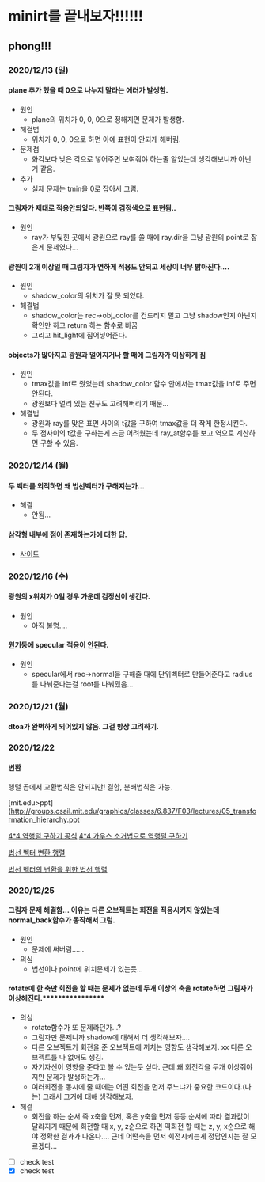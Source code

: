 # minirt를 끝내보자!!!!!!
## phong!!!
### 2020/12/13 (일)
#### plane 추가 했을 때 0으로 나누지 말라는 에러가 발생함.
- 원인
	- plane의 위치가 0, 0, 0으로 정해지면 문제가 발생함.
- 해결법
	- 위치가 0, 0, 0으로 하면 아예 표현이 안되게 해버림.
- 문제점
	- 화각보다 낮은 각으로 넣어주면 보여줘야 하는줄 알았는데 생각해보니까 아닌거 같음.
- 추가
	- 실제 문제는 tmin을 0로 잡아서 그럼.

#### 그림자가 제대로 적용안되었다. 반쪽이 검정색으로 표현됨..
- 원인
	- ray가 부딪힌 곳에서 광원으로 ray를 쏠 때에 ray.dir을 그냥 광원의 point로 잡은게 문제였다...
#### 광원이 2개 이상일 때 그림자가 연하게 적용도 안되고 세상이 너무 밝아진다....
- 원인
	- shadow_color의 위치가 잘 못 되었다.
- 해결법
	- shadow_color는 rec->obj_color를 건드리지 말고 그냥 shadow인지 아닌지 확인만 하고 return 하는 함수로 바꿈
	- 그리고 hit_light에 집어넣어준다.
#### objects가 많아지고 광원과 멀어지거나 할 때에 그림자가 이상하게 짐
- 원인
	- tmax값을 inf로 줬었는데 shadow_color 함수 안에서는 tmax값을 inf로 주면 안된다.
	- 광원보다 멀리 있는 친구도 고려해버리기 때문...
- 해결법
	- 광원과 ray를 맞은 표면 사이의 t값을 구하여 tmax값을 더 작게 한정시킨다.
	- 두 점사이의 t값을 구하는게 조금 어려웠는데 ray_at함수를 보고 역으로 계산하면 구할 수 있음.

### 2020/12/14 (월)
#### 두 벡터를 외적하면 왜 법선벡터가 구해지는가...
- 해결
	- 안됨...

#### 삼각형 내부에 점이 존재하는가에 대한 답.
- [사이트](https://soooprmx.com/archives/10607)

### 2020/12/16 (수)
#### 광원의 x위치가 0일 경우 가운데 검정선이 생긴다.
- 원인
	- 아직 불명....
#### 원기둥에 specular 적용이 안된다.
- 원인
	- specular에서 rec->normal을 구해줄 때에 단위벡터로 만들어준다고 radius를 나눠준다는걸 root를 나눠줬음...
### 2020/12/21 (월)
#### dtoa가 완벽하게 되어있지 않음. 그걸 항상 고려하기.

### 2020/12/22
#### 변환

행렬 곱에서 교환법칙은 안되지만! 결합, 분배법칙은 가능.

[mit.edu>ppt](http://groups.csail.mit.edu/graphics/classes/6.837/F03/lectures/05_transformation_hierarchy.ppt


[4*4 역행렬 구하기 공식](https://semath.info/src/inverse-cofactor-ex4.html)
[4*4 가우스 소거법으로 역행렬 구하기](https://www.intmath.com/matrices-determinants/inverse-matrix-gauss-jordan-elimination.php)


[법선 벡터 변환 행렬](https://tails.tistory.com/entry/%EC%A3%BC%EC%96%B4%EC%A7%84-%EB%85%B8%EB%A9%80%EB%B2%A1%ED%84%B0%EC%97%90-Model%ED%96%89%EB%A0%AC%EC%9D%98-%EC%A0%84%EC%B9%98%EC%97%AD%ED%96%89%EB%A0%AC%EC%9D%84-%EA%B3%B1%ED%95%98%EB%8A%94-%EC%9D%B4%EC%9C%A0)

[법선 벡터의 변환을 위한 법선 행렬](http://www.gisdeveloper.co.kr/?p=2224)

### 2020/12/25
#### 그림자 문제 해결함... 이유는 다른 오브젝트는 회전을 적용시키지 않았는데 normal_back함수가 동작해서 그럼.
- 원인
	- 문제에 써버림......
- 의심
	- 법선이나 point에 위치문제가 있는듯...
#### rotate에 한 축만 회전을 할 때는 문제가 없는데 두개 이상의 축을 rotate하면 그림자가 이상해진다.****************
- 의심
	- rotate함수가 또 문제라던가...?
	- 그림자만 문제니까 shadow에 대해서 더 생각해보자....
	- 다른 오브젝트가 회전을 준 오브젝트에 끼치는 영향도 생각해보자. xx 다른 오브젝트를 다 없애도 생김.
	- 자기자신이 영향을 준다고 볼 수 있는듯 싶다. 근데 왜 회전각을 두개 이상줘야지만 문제가 발생하는가...
	- 여러회전을 동시에 줄 때에는 어떤 회전을 먼저 주느냐가 중요한 코드이다.(나는) 그래서 그거에 대해 생각해보자.
- 해결
	- 회전을 하는 순서 즉 x축을 먼저, 혹은 y축을 먼저 등등 순서에 따라 결과값이 달라지기 때문에 회전할 때 x, y, z순으로 하면 역회전 할 때는 z, y, x순으로 해야
		정확한 결과가 나온다.... 근데 어떤축을 먼저 회전시키는게 정답인지는 잘 모르겠다...

- [ ] check test
- [x] check test